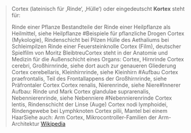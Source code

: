 > Cortex (lateinisch für ‚Rinde‘, ‚Hülle‘) oder eingedeutscht **Kortex** steht für:
>
> Rinde einer Pflanze
> Bestandteile der Rinde einer Heilpflanze als Heilmittel, siehe Heilpflanze #Beispiele für pflanzliche Drogen
> Cortex (Mykologie), Rindenschicht bei Pilzen
> Hülle des Aethaliums bei Schleimpilzen
> Rinde einer Feuersteinknolle
> Cortex (Film), deutscher Spielfilm von Moritz BleibtreuCortex steht in der Anatomie und Medizin für die Außenschicht eines Organs:
> Cortex, Hirnrinde
> Cortex cerebri, Großhirnrinde, siehe dort auch zur genaueren Gliederung
> Cortex cerebellaris, Kleinhirnrinde, siehe Kleinhirn #Aufbau
> Cortex praefrontalis, Teil des Frontallappens der Großhirnrinde, siehe Präfrontaler Cortex
> Cortex renalis, Nierenrinde, siehe Niere#Innerer Aufbau: Rinde und Mark
> Cortex glandulae suprarenalis, Nebennierenrinde, siehe Nebenniere #Nebennierenrinde
> Cortex lentis, Rindenschicht der Linse (Auge)
> Cortex nodi lymphoidei, Rindengewebe bei Lymphknoten
> Cortex pilii, Mantel bei einem HaarSiehe auch:
> Arm Cortex, Mikrocontroller-Familien der Arm-Architektur
> [Wikipedia](https://de.wikipedia.org/wiki/Cortex)